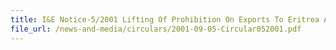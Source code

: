 ```yaml
---
title: I&E Notice-5/2001 Lifting Of Prohibition On Exports To Eritrea And Ethiopia
file_url: /news-and-media/circulars/2001-09-05-Circular052001.pdf
---
```

